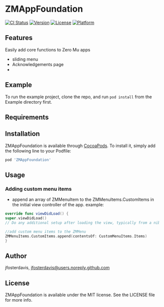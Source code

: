 # ZMAppFoundation

[![CI Status](http://img.shields.io/travis/jfosterdavis/ZMAppFoundation.svg?style=flat)](https://travis-ci.org/jfosterdavis/ZMAppFoundation)
[![Version](https://img.shields.io/cocoapods/v/ZMAppFoundation.svg?style=flat)](http://cocoapods.org/pods/ZMAppFoundation)
[![License](https://img.shields.io/cocoapods/l/ZMAppFoundation.svg?style=flat)](http://cocoapods.org/pods/ZMAppFoundation)
[![Platform](https://img.shields.io/cocoapods/p/ZMAppFoundation.svg?style=flat)](http://cocoapods.org/pods/ZMAppFoundation)

## Features
Easily add core functions to Zero Mu apps
- sliding menu
- Acknowledgements page
- 

## Example

To run the example project, clone the repo, and run `pod install` from the Example directory first.

## Requirements

## Installation

ZMAppFoundation is available through [CocoaPods](http://cocoapods.org). To install
it, simply add the following line to your Podfile:

```ruby
pod 'ZMAppFoundation'
```

## Usage
### Adding custom menu items
- append an array of ZMMenuItem to the ZMMenuItems.CustomItems in the initial view controller of the app.
example:
```swift
override func viewDidLoad() {
super.viewDidLoad()
// Do any additional setup after loading the view, typically from a nib.

//add custom menu items to the ZMMenu
ZMMenuItems.CustomItems.append(contentsOf: CustomMenuItems.Items)
}
```

## Author

jfosterdavis, jfosterdavis@users.noreply.github.com

## License

ZMAppFoundation is available under the MIT license. See the LICENSE file for more info.
